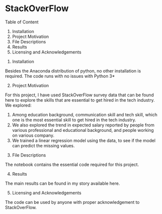 # StackOverFlow

Table of Content 

1. Installation
2. Project Motivation
3. File Descriptions
4. Results
5. Licensing and Acknowledgements

1) Installation

Besides the Anaconda distribution of python, no other installation is required. The code runs with no issues with Python 3*

2) Project Motivation

For this project, I have used StackOverFlow survey data that can be found here to explore the skills that are essential to get hired in the tech industry. 
We explored:
1. Among education background, communication skill and tech skill, which one is the most essential skill to get hired in the tech industry.
2. We also explored the trend in expected salary reported by people from various professional and educational background, and people working on various company.
3. We trained a linear regression model using the data, to see if the model can predict the missing values.

3) File Descriptions

The notebook contains the essential code required for this project.

4) Results

The main results can be found in my story available here.

5) Licensing and Acknowledgements

The code can be used by anyone with proper acknowledgement to StackOverFlow.
